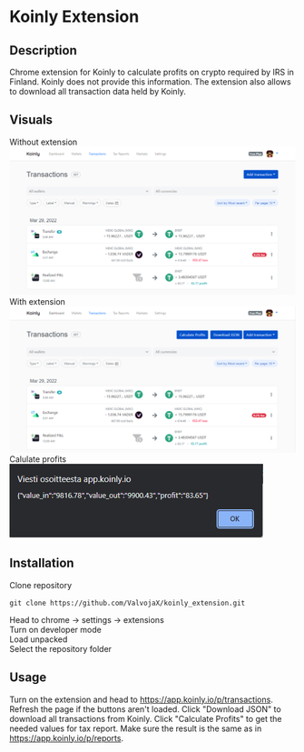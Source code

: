 # Koinly Extension

## Description
Chrome extension for Koinly to calculate profits on crypto required by IRS in Finland. Koinly does not provide this information. The extension also allows to download all transaction data held by Koinly.

## Visuals
Without extension
![screenshot](screenshots/Capture.PNG)
With extension
![screenshot](screenshots/Capture2.PNG)
Calulate profits
![screenshot](screenshots/Capture3.PNG)

## Installation
Clone repository
```
git clone https://github.com/ValvojaX/koinly_extension.git
```
Head to chrome → settings → extensions <br>
Turn on developer mode <br>
Load unpacked <br>
Select the repository folder

## Usage

Turn on the extension and head to https://app.koinly.io/p/transactions. Refresh the page if the buttons aren't loaded. Click "Download JSON" to download all transactions from Koinly. Click "Calculate Profits" to get the needed values for tax report. Make sure the result is the same as in https://app.koinly.io/p/reports.